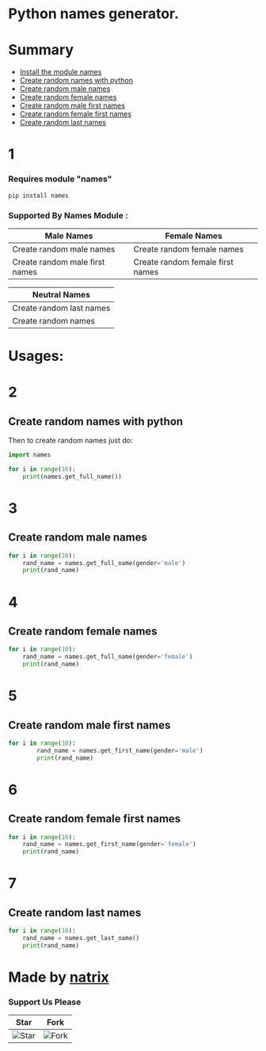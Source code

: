 # Python names generator.

# Summary

- [Install the module names](https://github.com/natrixdev/python-name-generator#1)
- [Create random names with python](https://github.com/natrixdev/python-name-generator#2)
- [Create random male names](https://github.com/natrixdev/python-name-generator#3)
- [Create random female names](https://github.com/natrixdev/python-name-generator#4)
- [Create random male first names](https://github.com/natrixdev/python-name-generator#5)
- [Create random female first names](https://github.com/natrixdev/python-name-generator#6)
- [Create random last names](https://github.com/natrixdev/python-name-generator#7)

# 1
### Requires module "names"
`pip install names`

### Supported By Names Module :

| Male Names                               | Female Names                             |
| ---------------------------------------- | ---------------------------------------- |
| Create random male names                 | Create random female names               |
|Create random male first names            | Create random female first names         |


| Neutral Names | 
|---------------|
|Create random last names|
|Create random names|

# Usages:

# 2

## Create random names with python
Then to create random names just do:

```py
import names

for i in range(10):
    print(names.get_full_name())
```
# 3

## Create random male names

```py
for i in range(10):
    rand_name = names.get_full_name(gender='male')
    print(rand_name)
 ```
 
 # 4
 
## Create random female names

```py
for i in range(10):
    rand_name = names.get_full_name(gender='female')
    print(rand_name)
```

# 5

## Create random male first names

```py
for i in range(10):
        rand_name = names.get_first_name(gender='male')
        print(rand_name)
```

# 6

## Create random female first names

```py
for i in range(10):
    rand_name = names.get_first_name(gender='female')
    print(rand_name)
```

# 7

## Create random last names

```py 
for i in range(10):
    rand_name = names.get_last_name()
    print(rand_name)
 ```


# Made by [natrix](https://github.com/natrixdev)

### Support Us Please

| Star                                     | Fork                                     |
| ---------------------------------------- | ---------------------------------------- |
| ![Star](https://i.imgur.com/41nhvJ1.png) | ![Fork](https://i.imgur.com/MOtHDPV.png) |

